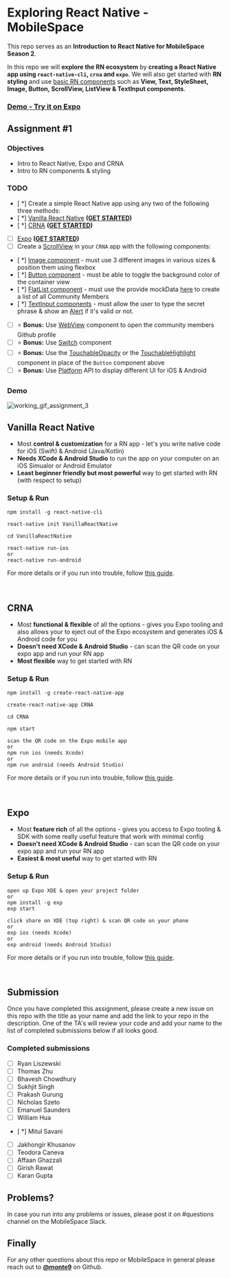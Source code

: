 # Exploring React Native - MobileSpace

This repo serves as an **Introduction to React Native for MobileSpace Season 2**.

In this repo we will **explore the RN ecosystem** by **creating a React Native app using `react-native-cli`, `crna` and `expo`**. We will also get started with **RN styling** and use [basic RN components](https://facebook.github.io/react-native/docs/components-and-apis.html#basic-components) such as **View, Text, StyleSheet, Image, Button, ScrollView, ListView & TextInput components**.

### [Demo - Try it on Expo](https://exp.host/@mitulsavani/crna)

## Assignment #1

### Objectives

- Intro to React Native, Expo and CRNA
- Intro to RN components & styling

### TODO

- [ *] Create a simple React Native app using any two of the following three methods:
- [ *] [Vanilla React Native](https://facebook.github.io/react-native/) **([GET STARTED](https://github.com/mobilespace/exploring-react-native#vanilla-react-native))**
- [ *] [CRNA](https://github.com/react-community/create-react-native-app) **([GET STARTED](https://github.com/mobilespace/exploring-react-native#crna))**
- [ ] [Expo](https://expo.io) **([GET STARTED](https://github.com/mobilespace/exploring-react-native#expo))**
- [ ] Create a [ScrollView](https://facebook.github.io/react-native/docs/scrollview.html) in your `CRNA` app with the following components:
- [ *] [Image component](https://facebook.github.io/react-native/docs/image.html) - must use 3 different images in various sizes & position them using flexbox
- [ *] [Button component](https://facebook.github.io/react-native/docs/button.html) - must be able to toggle the background color of the container view
- [ *] [FlatList component](https://facebook.github.io/react-native/docs/flatlist.html) - must use the provide mockData [here](https://raw.githubusercontent.com/mobilespace/exploring-react-native/master/CRNA/constants.js) to create a list of all Community Members
- [ *] [TextInput components](https://facebook.github.io/react-native/docs/textinput.html) - must allow the user to type the secret phrase & show an [Alert](https://facebook.github.io/react-native/docs/alert.html) if it's valid or not.
- [ ] :star: **Bonus:** Use [WebView](https://facebook.github.io/react-native/docs/webview.html) component to open the community members Github profile
- [ ] :star: **Bonus:** Use [Switch](https://facebook.github.io/react-native/docs/switch.html) component
- [ ] :star: **Bonus:** Use the [TouchableOpacity](https://facebook.github.io/react-native/docs/touchableopacity.html) or the [TouchableHighlight](https://facebook.github.io/react-native/docs/touchablehighlight.html) component in place of the `Button` component above
- [ ] :star: **Bonus:** Use [Platform](https://facebook.github.io/react-native/docs/platform-specific-code.html#platform-module) API to display different UI for iOS & Android

### Demo

![working_gif_assignment_3](https://imgur.com/a/dJW5y.gif)

## Vanilla React Native

- Most **control & customization** for a RN app - let's you write native code for iOS (Swift) & Android (Java/Kotlin)
- **Needs XCode & Android Studio** to run the app on your computer on an iOS Simualor or Android Emulator
- **Least beginner friendly but most powerful** way to get started with RN (with respect to setup)

### Setup & Run

```
npm install -g react-native-cli

react-native init VanillaReactNative

cd VanillaReactNative

react-native run-ios
or
react-native run-android
```

For more details or if you run into trouble, follow [this guide](https://facebook.github.io/react-native/docs/getting-started.html#installing-dependencies).

<br />

## CRNA

- Most **functional & flexible** of all the options - gives you Expo tooling and also allows your to eject out of the Expo ecosystem and generates iOS & Android code for you
- **Doesn't need XCode & Android Studio** - can scan the QR code on your expo app and run your RN app
- **Most flexible** way to get started with RN

### Setup & Run

```
npm install -g create-react-native-app

create-react-native-app CRNA

cd CRNA

npm start

scan the QR code on the Expo mobile app
or
npm run ios (needs Xcode)
or
npm run android (needs Android Studio)
```

For more details or if you run into trouble, follow [this guide](https://github.com/react-community/create-react-native-app#quick-overview).

<br />

## Expo

- Most **feature rich** of all the options - gives you access to Expo tooling & SDK with some really useful feature that work with minimal config
- **Doesn't need XCode & Android Studio** - can scan the QR code on your expo app and run your RN app
- **Easiest & most useful** way to get started with RN

### Setup & Run

```
open up Expo XDE & open your project folder
or
npm install -g exp
exp start

click share on XDE (top right) & scan QR code on your phone
or
exp ios (needs Xcode)
or
exp android (needs Android Studio)
```

For more details or if you run into trouble, follow [this guide](https://docs.expo.io/versions/latest/introduction/installation.html).

<br />

## Submission

Once you have completed this assignment, please create a new issue on this repo with the title as your name and add the link to your repo in the description. One of the TA's will review your code and add your name to the list of completed submissions below if all looks good.

### Completed submissions

- [ ] Ryan Liszewski
- [ ] Thomas Zhu
- [ ] Bhavesh Chowdhury
- [ ] Sukhjit Singh
- [ ] Prakash Gurung
- [ ] Nicholas Szeto
- [ ] Emanuel Saunders
- [ ] William Hua
- [ *] Mitul Savani
- [ ] Jakhongir Khusanov
- [ ] Teodora Caneva
- [ ] Affaan Ghazzali
- [ ] Girish Rawat
- [ ] Karan Gupta

## Problems?

In case you run into any problems or issues, please post it on #questions channel on the MobileSpace Slack.

## Finally

For any other questions about this repo or MobileSpace in general please reach out to [**@monte9**](https://github.com/monte9) on Github.

